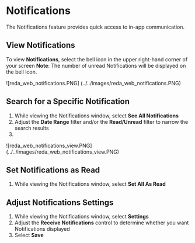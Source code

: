 # Notifications

The Notifications feature provides quick access to in-app communication.

## View Notifications
To view **Notifications**, select the bell icon in the upper right-hand corner of your screen
**Note**: The number of unread Notifications will be displayed on the bell icon.

![reda_web_notifications.PNG] (../../images/reda_web_notifications.PNG)

## Search for a Specific Notification
1. While viewing the Notifications window, select **See All Notifications**
2. Adjust the **Date Range** filter and/or the **Read/Unread** filter to narrow the search results
3. 
![reda_web_notifications_view.PNG] (../../images/reda_web_notifications_view.PNG)

## Set Notifications as Read
1. While viewing the Notifications window, select **Set All As Read**

## Adjust Notifications Settings
1. While viewing the Notifications window, select **Settings**
2. Adjust the **Receive Notifications** control to determine whether you want Notifications displayed
3. Select **Save**
